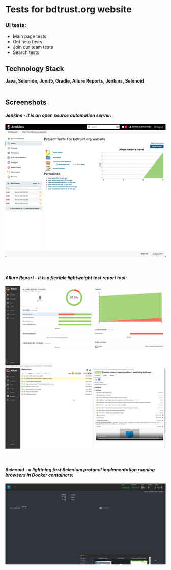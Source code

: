 # Tests for bdtrust.org website
### UI tests:
- Main page tests
- Get help tests
- Join our team tests
- Search tests


## Technology Stack
**Java, Selenide, Junit5, Gradle, Allure Reports, Jenkins, Selenoid**
<br><br>

## Screenshots
#### *Jenkins - it is an open source automation server:*
![jenkins](src/test/resources/images/jenkins.png)
<br />
<br />
<br />

#### *Allure Report - it is a flexible lightweight test report tool:*
![allure](src/test/resources/images/allure0.png)
![allure](src/test/resources/images/allure1.png)
<br />
<br />
<br />

#### *Selenoid - a lightning fast Selenium protocol implementation running browsers in Docker containers:*
![selenoid_screenshot](src/test/resources/images/selenoid.gif)
